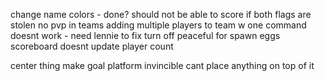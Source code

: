 
change name colors - done?
should not be able to score if both flags are stolen
no pvp in teams
adding multiple players to team w one command doesnt work - need lennie to fix
turn off peaceful for spawn eggs
scoreboard doesnt update player count

center thing
make goal platform invincible
cant place anything on top of it
